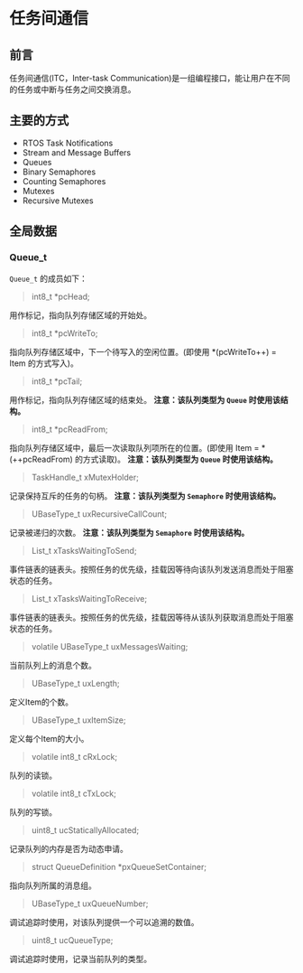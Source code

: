 # 任务间通信

## 前言

任务间通信(ITC，Inter-task Communication)是一组编程接口，能让用户在不同的任务或中断与任务之间交换消息。

## 主要的方式

 - RTOS Task Notifications
 - Stream and Message Buffers
 - Queues
 - Binary Semaphores
 - Counting Semaphores
 - Mutexes
 - Recursive Mutexes

## 全局数据

### Queue_t

`Queue_t` 的成员如下：

> int8_t *pcHead;

用作标记，指向队列存储区域的开始处。

> int8_t *pcWriteTo;

指向队列存储区域中，下一个待写入的空闲位置。(即使用 \*(pcWriteTo++) = Item 的方式写入)。

> int8_t *pcTail;

用作标记，指向队列存储区域的结束处。
**注意：该队列类型为 `Queue` 时使用该结构。**

> int8_t *pcReadFrom;

指向队列存储区域中，最后一次读取队列项所在的位置。(即使用 Item = \*(++pcReadFrom) 的方式读取)。
**注意：该队列类型为 `Queue` 时使用该结构。**

> TaskHandle_t xMutexHolder;

记录保持互斥的任务的句柄。
**注意：该队列类型为 `Semaphore` 时使用该结构。**

> UBaseType_t uxRecursiveCallCount;

记录被递归的次数。
**注意：该队列类型为 `Semaphore` 时使用该结构。**

> List_t xTasksWaitingToSend;

事件链表的链表头。按照任务的优先级，挂载因等待向该队列发送消息而处于阻塞状态的任务。

> List_t xTasksWaitingToReceive;

事件链表的链表头。按照任务的优先级，挂载因等待从该队列获取消息而处于阻塞状态的任务。

> volatile UBaseType_t uxMessagesWaiting;

当前队列上的消息个数。

> UBaseType_t uxLength;

定义Item的个数。

> UBaseType_t uxItemSize;

定义每个Item的大小。

> volatile int8_t cRxLock;

队列的读锁。

> volatile int8_t cTxLock;

队列的写锁。

> uint8_t ucStaticallyAllocated;

记录队列的内存是否为动态申请。

> struct QueueDefinition *pxQueueSetContainer;

指向队列所属的消息组。

> UBaseType_t uxQueueNumber;

调试追踪时使用，对该队列提供一个可以追溯的数值。

> uint8_t ucQueueType;

调试追踪时使用，记录当前队列的类型。
